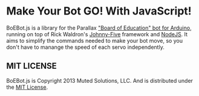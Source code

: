 # Make Your Bot GO! With JavaScript!

BoEBot.js is a library for the Parallax ["Board of Education" bot
for Arduino](http://www.parallax.com/StoreSearchResults/tabid/768/List/0/SortField/4/ProductID/820/Default.aspx), 
running on top of Rick Waldron's [Johnny-Five](https://github.com/rwldrn/johnny-five)
framework and [NodeJS](http://nodejs.org). It aims to simplify the
commands needed to make your bot move, so you don't have to manange the
speed of each servo independently. 

## MIT LICENSE

BoEBot.js is Copyright 2013 Muted Solutions, LLC. And is distributed 
under the [MIT License](http://mutedsolution.mit-license.org/).

